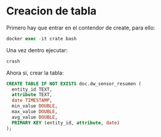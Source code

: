 # Creacion de tabla
Primero hay que entrar en el contendor de create, para ello:
```sql
docker exec -it crate bash
```
Una vez dentro ejecutar:
```sql
crash
```

Ahora si, crear la tabla:
```sql
CREATE TABLE IF NOT EXISTS doc.dw_sensor_resumen (
  entity_id TEXT,
  attribute TEXT,
  date TIMESTAMP,
  min_value DOUBLE,
  max_value DOUBLE,
  avg_value DOUBLE,
  PRIMARY KEY (entity_id, attribute, date)
);
```
